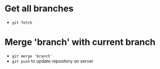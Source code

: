 # Get all branches
- `git fetch`
# Merge 'branch' with current branch
- `git merge 'branch'`
- `git push` to update repository on server
